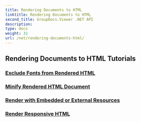 ```yaml
---
title: Rendering Documents to HTML
linktitle: Rendering Documents to HTML
second_title: GroupDocs.Viewer .NET API
description: 
type: docs
weight: 31
url: /net/rendering-documents-html/
---
```


## Rendering Documents to HTML Tutorials
### [Exclude Fonts from Rendered HTML](./exclude-fonts-html/)
### [Minify Rendered HTML Document](./minify-html/)
### [Render with Embedded or External Resources](./render-html-resources/)
### [Render Responsive HTML](./render-responsive-html/)